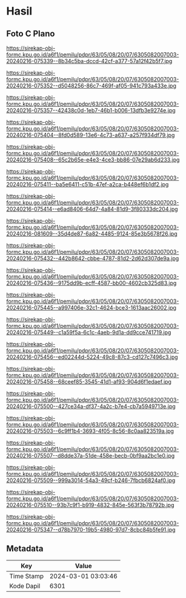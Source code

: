 # Hasil

## Foto C Plano

https://sirekap-obj-formc.kpu.go.id/a6f1/pemilu/pdpr/63/05/08/20/07/6305082007003-20240216-075339--8b34c5ba-dccd-42cf-a377-57a12f42b5f7.jpg

https://sirekap-obj-formc.kpu.go.id/a6f1/pemilu/pdpr/63/05/08/20/07/6305082007003-20240216-075352--d5048256-86c7-469f-af05-941c793a433e.jpg

https://sirekap-obj-formc.kpu.go.id/a6f1/pemilu/pdpr/63/05/08/20/07/6305082007003-20240216-075357--42438c0d-1eb7-46b1-b006-13dfb3e9274e.jpg

https://sirekap-obj-formc.kpu.go.id/a6f1/pemilu/pdpr/63/05/08/20/07/6305082007003-20240216-075404--8fd0d589-13e6-4c73-a637-a257f934df79.jpg

https://sirekap-obj-formc.kpu.go.id/a6f1/pemilu/pdpr/63/05/08/20/07/6305082007003-20240216-075408--65c2b65e-e4e3-4ce3-bb86-07e29ab6d233.jpg

https://sirekap-obj-formc.kpu.go.id/a6f1/pemilu/pdpr/63/05/08/20/07/6305082007003-20240216-075411--ba5e6411-c51b-47ef-a2ca-b448ef6b1df2.jpg

https://sirekap-obj-formc.kpu.go.id/a6f1/pemilu/pdpr/63/05/08/20/07/6305082007003-20240216-075414--e6ad8406-64d7-4a84-81d9-3f80333dc204.jpg

https://sirekap-obj-formc.kpu.go.id/a6f1/pemilu/pdpr/63/05/08/20/07/6305082007003-20240216-081609--35d4de87-6a82-4485-9124-85e3b5678f26.jpg

https://sirekap-obj-formc.kpu.go.id/a6f1/pemilu/pdpr/63/05/08/20/07/6305082007003-20240216-075432--442b8642-cbbe-4787-81d2-2d62d307de9a.jpg

https://sirekap-obj-formc.kpu.go.id/a6f1/pemilu/pdpr/63/05/08/20/07/6305082007003-20240216-075436--9175dd9b-ecff-4587-bb00-4602cb325d83.jpg

https://sirekap-obj-formc.kpu.go.id/a6f1/pemilu/pdpr/63/05/08/20/07/6305082007003-20240216-075445--a997406e-32c1-4624-bce3-1613aac26002.jpg

https://sirekap-obj-formc.kpu.go.id/a6f1/pemilu/pdpr/63/05/08/20/07/6305082007003-20240216-075449--c1a59f5a-6c1c-4aeb-9d1a-dd9cce741719.jpg

https://sirekap-obj-formc.kpu.go.id/a6f1/pemilu/pdpr/63/05/08/20/07/6305082007003-20240216-075456--ed02244d-5224-49c8-87c3-cd127c7496c3.jpg

https://sirekap-obj-formc.kpu.go.id/a6f1/pemilu/pdpr/63/05/08/20/07/6305082007003-20240216-075458--68ceef85-3545-41d1-af93-904d6f1edaef.jpg

https://sirekap-obj-formc.kpu.go.id/a6f1/pemilu/pdpr/63/05/08/20/07/6305082007003-20240216-075500--427ce34a-df37-4a2c-b7e4-cb7a5949713e.jpg

https://sirekap-obj-formc.kpu.go.id/a6f1/pemilu/pdpr/63/05/08/20/07/6305082007003-20240216-075503--6c9ff1b4-3693-4f05-8c56-8c0aa823519a.jpg

https://sirekap-obj-formc.kpu.go.id/a6f1/pemilu/pdpr/63/05/08/20/07/6305082007003-20240216-075507--d8dde37a-51de-458e-becb-0bf9aa2bc1e0.jpg

https://sirekap-obj-formc.kpu.go.id/a6f1/pemilu/pdpr/63/05/08/20/07/6305082007003-20240216-075509--999a3014-54a3-49cf-b246-7fbcb6824af0.jpg

https://sirekap-obj-formc.kpu.go.id/a6f1/pemilu/pdpr/63/05/08/20/07/6305082007003-20240216-075510--93b7c9f1-b919-4832-845e-563f3b78792b.jpg

https://sirekap-obj-formc.kpu.go.id/a6f1/pemilu/pdpr/63/05/08/20/07/6305082007003-20240216-075347--d78b7970-19b5-4980-97d7-8cbc84b5fe91.jpg


## Metadata

| Key        | Value               |
| ---------- | ------------------- |
| Time Stamp | 2024-03-01 03:03:46 |
| Kode Dapil | 6301                |



